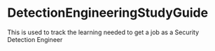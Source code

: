# DetectionEngineeringStudyGuide
This is used to track the learning needed to get a job as a Security Detection Engineer
